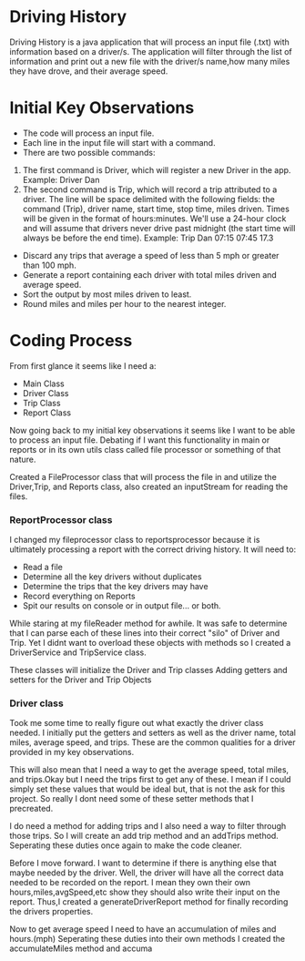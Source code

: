 # Driving History

Driving History is a java application that will process an input file (.txt) with information based on a driver/s. The application will filter through the list of information and print out a new file with the driver/s name,how many miles they have drove, and their average speed.

# Initial Key Observations

- The code will process an input file.
- Each line in the input file will start with a command. 
- There are two possible commands:
1. The first command is Driver, which will register a new Driver in the app. Example:
   Driver Dan
2. The second command is Trip, which will record a trip attributed to a driver. The line will be space delimited with the following fields: the command (Trip), driver name, start time, stop time, miles driven. Times will be given in the format of hours:minutes. We'll use a 24-hour clock and will assume that drivers never drive past midnight (the start time will always be before the end time). Example:
   Trip Dan 07:15 07:45 17.3
- Discard any trips that average a speed of less than 5 mph or greater than 100 mph.
- Generate a report containing each driver with total miles driven and average speed. 
- Sort the output by most miles driven to least. 
- Round miles and miles per hour to the nearest integer.

# Coding Process

From first glance it seems like I need a:
- Main Class
- Driver Class
- Trip Class
- Report Class

Now going back to my initial key observations it seems like I want to be able to process an input file.
Debating if I want this functionality in main or reports or in its own utils class called file processor or something of that nature.

Created a FileProcessor class that will process the file in and utilize the Driver,Trip, and Reports class, also created an inputStream for reading the files.

### ReportProcessor class

I changed my fileprocessor class to reportsprocessor because it is ultimately processing a report with the correct driving history.
It will need to:

- Read a file
- Determine all the key drivers without duplicates
- Determine the trips that the key drivers may have
- Record everything on Reports
- Spit our results on console or in output file... or both.

While staring at my fileReader method for awhile. It was safe to determine that I can parse each of these lines into their correct "silo" of Driver and Trip. Yet I didnt want to overload these objects with methods so I created a DriverService and TripService class.

These classes will initialize the Driver and Trip classes
Adding getters and setters for the Driver and Trip Objects

### Driver class

Took me some time to really figure out what exactly the driver class needed. I initially put the getters and setters as well as the driver name, total miles, average speed, and trips. These are the common qualities for a driver provided in my key observations.

This will also mean that I need a way to get the average speed, total miles, and trips.Okay but I need the trips first to get any of these. I mean if I could simply set these values that would be ideal but, that is not the ask for this project. So really I dont need some of these setter methods that I precreated.

I do need a method for adding trips and I also need a way to filter through those trips. So I will create an add trip method and an addTrips method. Seperating these duties once again to make the code cleaner.

Before I move forward. I want to determine if there is anything else that maybe needed by the driver. Well, the driver will have all the correct data needed to be recorded on the report. I mean they own their own hours,miles,avgSpeed,etc show they should also write their input on the report. Thus,I created a generateDriverReport method for finally recording the drivers properties.

Now to get average speed I need to have an accumulation of miles and hours.(mph)
Seperating these duties into their own methods I created the accumulateMiles method and accuma
         

